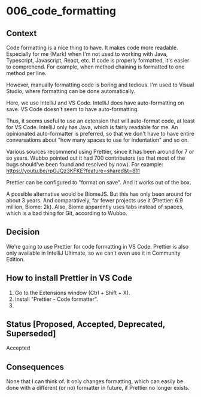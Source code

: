# 006_code_formatting

## Context

Code formatting is a nice thing to have. It makes code more readable. Especially for me (Mark) when I'm not used to working with Java, Typescript, Javascript, React, etc. If code is properly formatted, it's easier to comprehend. For example, when method chaining is formatted to one method per line.

However, manually formatting code is boring and tedious.
I'm used to Visual Studio, where formatting can be done automatically.

Here, we use IntelliJ and VS Code. IntelliJ does have auto-formatting on save. VS Code doesn't seem to have auto-formatting.

Thus, it seems useful to use an extension that will auto-format code, at least for VS Code. IntelliJ only has Java, which is fairly readable for me. An opinionated auto-formatter is preferred, so that we don't have to have entire conversations about "how many spaces to use for indentation" and so on.

Various sources recommend using Prettier, since it has been around for 7 or so years. Wubbo pointed out it had 700 contributors (so that most of the bugs should've been found and resolved by now).
For example:
https://youtu.be/rpGJQz3KFKE?feature=shared&t=811

Prettier can be configured to "format on save". And it works out of the box.

A possible alternative would be BiomeJS. But this has only been around for about 3 years. And comparatively, far fewer projects use it (Prettier: 6.9 million, Biome: 2k).
Also, Biome apparently uses tabs instead of spaces, which is a bad thing for Git, according to Wubbo.

## Decision

We're going to use Prettier for code formatting in VS Code.
Prettier is also only available in IntelliJ Ultimate, so we can't even use it in Community Edition.

## How to install Prettier in VS Code

1. Go to the Extensions window (Ctrl + Shift + X).
2. Install "Prettier - Code formatter".
3.

## Status [Proposed, Accepted, Deprecated, Superseded]

Accepted

## Consequences

None that I can think of. It only changes formatting, which can easily be done with a different (or no) formatter in future, if Prettier no longer exists.

